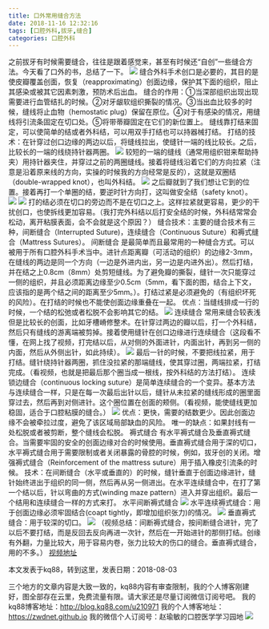```yaml
---
title: 口外常用缝合方法
date: 2018-11-16 12:32:16
tags: [口腔外科,拔牙,缝合]
categories: 口腔外科
---
```

之前拔牙有时候需要缝合，往往是跟着感觉来，甚至有时候还“自创”一些缝合方法。今天看了口外的书，总结了一下。
![](https://zymblog-1258069789.cos.ap-chengdu.myqcloud.com/blog0007-kwcyfhff/01.jpg)
缝合外科手术创口是必要的，其目的是使皮瓣覆盖创面，恢复（reapproximating）创面边缘，保护其下面的组织，阻止其感染或被其它因素刺激，预防术后出血。
缝合的作用：①当深部组织出现出现需要进行血管结扎的时候。②对牙龈软组织撕裂的情况。③当出血比较多的时候，缝线将止血物（hemostatic plug）保留在原位。④对于有感染的情况，用缝线将引流条固定在切口处。⑤将带蒂瓣固定在它们的新位置上。
缝线靠打结来固定，可以使简单的结或者外科结，可以用双手打结也可以持器械打结。
打结的技术：在针穿过创口边缘的两边以后，将缝线拉出，使缝针一端的线比较长。之后，比较长的一端的线绕持针器两圈。
![](https://zymblog-1258069789.cos.ap-chengdu.myqcloud.com/blog0007-kwcyfhff/02.jpg)
较短的一端的缝线（通常用组织钳来帮助持夹）用持针器夹住，并穿过之前的两圈缝线。接着将缝线沿着它们的方向拉紧（注意是沿着原来线的方向，实操的时候我的方向经常是反的），这就是双圈结（double-wrapped knot），也叫外科结。
![](https://zymblog-1258069789.cos.ap-chengdu.myqcloud.com/blog0007-kwcyfhff/03.jpg)
之后瓣就到了我们想让它到的位置。接着再打一个单圈的结，要逆时针方向打，这叫做安全结（safety knot）。
![](https://zymblog-1258069789.cos.ap-chengdu.myqcloud.com/blog0007-kwcyfhff/04.jpg)
![](https://zymblog-1258069789.cos.ap-chengdu.myqcloud.com/blog0007-kwcyfhff/05.jpg)
打的结必须在切口的旁边而不是在切口之上。这样拉紧就更容易，更少的干扰创口，也使拆线更加容易。（我打完外科结以后打安全结的时候，外科结常常会松动，离开粘膜表面，会不会就是这个原因？）
缝合技术：主要的缝合技术有三种，间断缝合（Interrupted Suture)，连续缝合（Continuous Suture）和褥式缝合（Mattress Sutures）。
间断缝合
是最简单而且最常用的一种缝合方式。可以被用于所有口腔外科手术当中。进针点距离瓣（可活动的组织）的边缘2-3mm，在缝线的两边是同一个方向（一边是外进内出，另一边是内进外出）。然后打结，并在结之上0.8cm（8mm）处剪短缝线。为了避免瓣的撕裂，缝针一次只能穿过一侧的组织，并且必须距离边缘至少0.5cm（5mm，看下面的图，结合上下文，应该指的是两个结之间的距离至少5mm。）。打结过紧是必须避免的（有组织坏死的风险）。在打结的时候也不能使创面边缘重叠在一起。
优点：当缝线排成一行的时候，一个结的松弛或者松脱不会影响其它的结。
![](https://zymblog-1258069789.cos.ap-chengdu.myqcloud.com/blog0007-kwcyfhff/06.jpg)
连续缝合
常用来缝合较表浅但是比较长的创面，比如牙槽嵴修整术。在针穿过两边的瓣以后，打一个外科结，然后只有缝线的游离端被剪掉。接着使用缝针在创口边缘进行连续缝合（这段看不懂，在网上找了视频，打完结以后，从对侧的外面进针，内面出针，再到另一侧的内面，然后从外侧出针，如此持续）。
![](https://zymblog-1258069789.cos.ap-chengdu.myqcloud.com/blog0007-kwcyfhff/07.jpg)
最后一针的时候，不要把线拉紧，用于打结。缝针绕持针器两圈，抓住没拉紧的那端缝线，使其穿过圈，两端拉紧，打结完成。（看视频，也就是把最后那个圈当成一根线，按外科结的方法打结）。
连续锁边缝合（continuous locking suture）是简单连续缝合的一个变异。基本方法与连续缝合一样，只是在每一次最后出针以后，缝针从未拉紧的缝线形成的圈里面穿过去，然后再到对侧进针。这个圈位置在创面的颊侧。（看视频，能使缝线更加稳固，适合于口腔粘膜的缝合。）
![](https://zymblog-1258069789.cos.ap-chengdu.myqcloud.com/blog0007-kwcyfhff/08.jpg)
优点：更快，需要的结数更少。因此创面边缘不会被牵拉过度，避免了该区域局部缺血的风险。
唯一的缺点：如果封线有一处松脱或者被剪断，整个缝线会松脱。
褥式缝合
有水平褥式缝合及垂直褥式缝合。当需要牢固的安全的创面边缘对合的时候使用。垂直褥式缝合用于深的切口，水平褥式缝合用于需要限制或者关闭暴露的骨腔的时候，例如，拔牙创的关闭。增强褥式缝合（Reinforcement of the mattress suture）用于插入橡皮引流条的时候。
技术：在间断缝合（水平或垂直的）的时候，缝针垂直于创面边缘进针，缝针始终进出于组织的同一侧，然后再从另一侧进出。在水平连续缝合中，在打了第一个结以后，针以弯曲的方式(winding maze pattern）进入并穿出组织。最后一个结用和连续缝合一样的方式来打。
水平间断褥式缝合
![](https://zymblog-1258069789.cos.ap-chengdu.myqcloud.com/blog0007-kwcyfhff/09.jpg)
水平连续褥式缝合：用于创面边缘必须牢固结合(coapt tightly，即增加组织张力)的情况。
![](https://zymblog-1258069789.cos.ap-chengdu.myqcloud.com/blog0007-kwcyfhff/10.jpg)
垂直褥式缝合：用于较深的切口。
![](https://zymblog-1258069789.cos.ap-chengdu.myqcloud.com/blog0007-kwcyfhff/11.jpg)
（视频总结：间断褥式缝合，按间断缝合进针，完了以后不要打结，而是反回去反向再进一次针，然后在一开始进针的那侧打结。创缘有外翻，力量比较大，用于容易内卷，张力比较大的伤口的缝合。垂直褥式缝合，用的不多。）
[视频地址](http://v.youku.com/v_show/id_XOTE2Njc4MjYw.html?sharekey=35a478be9348bcccb51da16a8144606d6)

本文发表于kq88，转到这里，发表日期：2018-08-03

三个地方的文章内容是大致一致的，kq88内容有审查限制，我的个人博客刚建好，图全部存在云里，免费流量有限。请大家还是尽量订阅微信订阅号吧。
我的kq88博客地址：http://blog.kq88.com/u210971
我的个人博客地址：https://zwdnet.github.io
我的微信个人订阅号：赵瑜敏的口腔医学学习园地
![](https://zymblog-1258069789.cos.ap-chengdu.myqcloud.com/other/wx.jpg)

